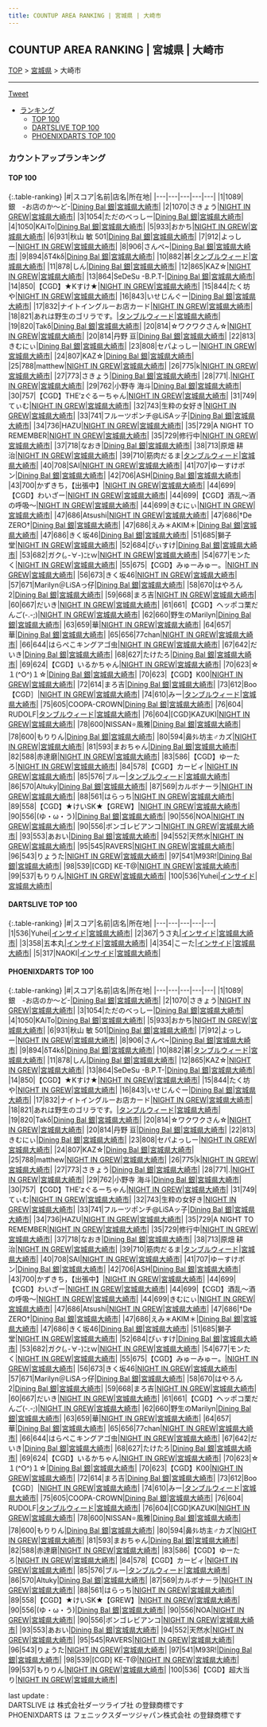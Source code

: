 ```yaml
---
title: COUNTUP AREA RANKING | 宮城県 | 大崎市
---
```

## COUNTUP AREA RANKING | 宮城県 | 大崎市

[TOP](/darts/rank/) > [宮城県](/darts/rank/宮城県/) > 大崎市

___

<a href="https://twitter.com/share?ref_src=twsrc%5Etfw" data-text="COUNTUP AREA RANKING | 宮城県大崎市" class="twitter-share-button" data-hashtags="DARTSLIVE,PHOENIXDARTS,darts,ダーツ" data-show-count="false">Tweet</a>

* [ランキング](#カウントアップランキング)
    * [TOP 100](#top-100)
    * [DARTSLIVE TOP 100](#dartslive-top-100)
    * [PHOENIXDARTS TOP 100](#phoenixdarts-top-100)

### カウントアップランキング

#### TOP 100



{:.table-ranking}
|#|スコア|名前|店名|所在地|
|---|---|---|---|---|
|1|1089|<span class="rank-name-pd">銀　-お店のか〜ど-</span>|<a href="https://vs.phoenixdarts.com/jp/shop/shopDetailInfo/s_70649?s_seq=70649">Dining Bal 銀</a>|<a href="/darts/rank/宮城県/大崎市">宮城県大崎市</a>|
|2|1070|<span class="rank-name-pd">さきょう</span>|<a href="https://vs.phoenixdarts.com/jp/shop/shopDetailInfo/s_10417?s_seq=10417">NIGHT IN GREW</a>|<a href="/darts/rank/宮城県/大崎市">宮城県大崎市</a>|
|3|1054|<span class="rank-name-pd">ただのべっしー</span>|<a href="https://vs.phoenixdarts.com/jp/shop/shopDetailInfo/s_70649?s_seq=70649">Dining Bal 銀</a>|<a href="/darts/rank/宮城県/大崎市">宮城県大崎市</a>|
|4|1050|<span class="rank-name-pd">KAiTo</span>|<a href="https://vs.phoenixdarts.com/jp/shop/shopDetailInfo/s_70649?s_seq=70649">Dining Bal 銀</a>|<a href="/darts/rank/宮城県/大崎市">宮城県大崎市</a>|
|5|933|<span class="rank-name-pd">おかち</span>|<a href="https://vs.phoenixdarts.com/jp/shop/shopDetailInfo/s_10417?s_seq=10417">NIGHT IN GREW</a>|<a href="/darts/rank/宮城県/大崎市">宮城県大崎市</a>|
|6|931|<span class="rank-name-pd">秋山 敏  501</span>|<a href="https://vs.phoenixdarts.com/jp/shop/shopDetailInfo/s_70649?s_seq=70649">Dining Bal 銀</a>|<a href="/darts/rank/宮城県/大崎市">宮城県大崎市</a>|
|7|912|<span class="rank-name-pd">よっしー</span>|<a href="https://vs.phoenixdarts.com/jp/shop/shopDetailInfo/s_10417?s_seq=10417">NIGHT IN GREW</a>|<a href="/darts/rank/宮城県/大崎市">宮城県大崎市</a>|
|8|906|<span class="rank-name-pd">さんぺ~</span>|<a href="https://vs.phoenixdarts.com/jp/shop/shopDetailInfo/s_70649?s_seq=70649">Dining Bal 銀</a>|<a href="/darts/rank/宮城県/大崎市">宮城県大崎市</a>|
|9|894|<span class="rank-name-pd">δT4kδ</span>|<a href="https://vs.phoenixdarts.com/jp/shop/shopDetailInfo/s_70649?s_seq=70649">Dining Bal 銀</a>|<a href="/darts/rank/宮城県/大崎市">宮城県大崎市</a>|
|10|882|<span class="rank-name-pd">甚</span>|<a href="https://vs.phoenixdarts.com/jp/shop/shopDetailInfo/s_90076?s_seq=90076">タンブルウィード</a>|<a href="/darts/rank/宮城県/大崎市">宮城県大崎市</a>|
|11|878|<span class="rank-name-pd">しん</span>|<a href="https://vs.phoenixdarts.com/jp/shop/shopDetailInfo/s_70649?s_seq=70649">Dining Bal 銀</a>|<a href="/darts/rank/宮城県/大崎市">宮城県大崎市</a>|
|12|865|<span class="rank-name-pd">KAZ☆</span>|<a href="https://vs.phoenixdarts.com/jp/shop/shopDetailInfo/s_10417?s_seq=10417">NIGHT IN GREW</a>|<a href="/darts/rank/宮城県/大崎市">宮城県大崎市</a>|
|13|864|<span class="rank-name-pd">SeDeSu  -B.P.T-</span>|<a href="https://vs.phoenixdarts.com/jp/shop/shopDetailInfo/s_70649?s_seq=70649">Dining Bal 銀</a>|<a href="/darts/rank/宮城県/大崎市">宮城県大崎市</a>|
|14|850|<span class="rank-name-pd">【CGD】★Kすけ★</span>|<a href="https://vs.phoenixdarts.com/jp/shop/shopDetailInfo/s_10417?s_seq=10417">NIGHT IN GREW</a>|<a href="/darts/rank/宮城県/大崎市">宮城県大崎市</a>|
|15|844|<span class="rank-name-pd">たく坊や</span>|<a href="https://vs.phoenixdarts.com/jp/shop/shopDetailInfo/s_10417?s_seq=10417">NIGHT IN GREW</a>|<a href="/darts/rank/宮城県/大崎市">宮城県大崎市</a>|
|16|843|<span class="rank-name-pd">いせじんぐー</span>|<a href="https://vs.phoenixdarts.com/jp/shop/shopDetailInfo/s_70649?s_seq=70649">Dining Bal 銀</a>|<a href="/darts/rank/宮城県/大崎市">宮城県大崎市</a>|
|17|832|<span class="rank-name-pd">ナイトイングルーお店カード</span>|<a href="https://vs.phoenixdarts.com/jp/shop/shopDetailInfo/s_10417?s_seq=10417">NIGHT IN GREW</a>|<a href="/darts/rank/宮城県/大崎市">宮城県大崎市</a>|
|18|821|<span class="rank-name-pd">あれは野生のゴリラです。</span>|<a href="https://vs.phoenixdarts.com/jp/shop/shopDetailInfo/s_90076?s_seq=90076">タンブルウィード</a>|<a href="/darts/rank/宮城県/大崎市">宮城県大崎市</a>|
|19|820|<span class="rank-name-pd">Takδ</span>|<a href="https://vs.phoenixdarts.com/jp/shop/shopDetailInfo/s_70649?s_seq=70649">Dining Bal 銀</a>|<a href="/darts/rank/宮城県/大崎市">宮城県大崎市</a>|
|20|814|<span class="rank-name-pd">☆ワクワクさん☆</span>|<a href="https://vs.phoenixdarts.com/jp/shop/shopDetailInfo/s_10417?s_seq=10417">NIGHT IN GREW</a>|<a href="/darts/rank/宮城県/大崎市">宮城県大崎市</a>|
|20|814|<span class="rank-name-pd">丹野 亘</span>|<a href="https://vs.phoenixdarts.com/jp/shop/shopDetailInfo/s_70649?s_seq=70649">Dining Bal 銀</a>|<a href="/darts/rank/宮城県/大崎市">宮城県大崎市</a>|
|22|813|<span class="rank-name-pd">きむにぃ</span>|<a href="https://vs.phoenixdarts.com/jp/shop/shopDetailInfo/s_70649?s_seq=70649">Dining Bal 銀</a>|<a href="/darts/rank/宮城県/大崎市">宮城県大崎市</a>|
|23|808|<span class="rank-name-pd">セパよっしー</span>|<a href="https://vs.phoenixdarts.com/jp/shop/shopDetailInfo/s_10417?s_seq=10417">NIGHT IN GREW</a>|<a href="/darts/rank/宮城県/大崎市">宮城県大崎市</a>|
|24|807|<span class="rank-name-pd">KAZ☆</span>|<a href="https://vs.phoenixdarts.com/jp/shop/shopDetailInfo/s_70649?s_seq=70649">Dining Bal 銀</a>|<a href="/darts/rank/宮城県/大崎市">宮城県大崎市</a>|
|25|788|<span class="rank-name-pd">matthew</span>|<a href="https://vs.phoenixdarts.com/jp/shop/shopDetailInfo/s_10417?s_seq=10417">NIGHT IN GREW</a>|<a href="/darts/rank/宮城県/大崎市">宮城県大崎市</a>|
|26|775|<span class="rank-name-pd">k</span>|<a href="https://vs.phoenixdarts.com/jp/shop/shopDetailInfo/s_10417?s_seq=10417">NIGHT IN GREW</a>|<a href="/darts/rank/宮城県/大崎市">宮城県大崎市</a>|
|27|773|<span class="rank-name-pd">さきょう</span>|<a href="https://vs.phoenixdarts.com/jp/shop/shopDetailInfo/s_70649?s_seq=70649">Dining Bal 銀</a>|<a href="/darts/rank/宮城県/大崎市">宮城県大崎市</a>|
|28|771|<span class="rank-name-pd">.</span>|<a href="https://vs.phoenixdarts.com/jp/shop/shopDetailInfo/s_10417?s_seq=10417">NIGHT IN GREW</a>|<a href="/darts/rank/宮城県/大崎市">宮城県大崎市</a>|
|29|762|<span class="rank-name-pd">小野寺 海斗</span>|<a href="https://vs.phoenixdarts.com/jp/shop/shopDetailInfo/s_70649?s_seq=70649">Dining Bal 銀</a>|<a href="/darts/rank/宮城県/大崎市">宮城県大崎市</a>|
|30|757|<span class="rank-name-pd">【CGD】THE’zぐるーちゃん</span>|<a href="https://vs.phoenixdarts.com/jp/shop/shopDetailInfo/s_10417?s_seq=10417">NIGHT IN GREW</a>|<a href="/darts/rank/宮城県/大崎市">宮城県大崎市</a>|
|31|749|<span class="rank-name-pd">てぃむ</span>|<a href="https://vs.phoenixdarts.com/jp/shop/shopDetailInfo/s_10417?s_seq=10417">NIGHT IN GREW</a>|<a href="/darts/rank/宮城県/大崎市">宮城県大崎市</a>|
|32|743|<span class="rank-name-pd">生粋の女好き</span>|<a href="https://vs.phoenixdarts.com/jp/shop/shopDetailInfo/s_10417?s_seq=10417">NIGHT IN GREW</a>|<a href="/darts/rank/宮城県/大崎市">宮城県大崎市</a>|
|33|741|<span class="rank-name-pd">フルーツポンチ@LiSAッ子</span>|<a href="https://vs.phoenixdarts.com/jp/shop/shopDetailInfo/s_70649?s_seq=70649">Dining Bal 銀</a>|<a href="/darts/rank/宮城県/大崎市">宮城県大崎市</a>|
|34|736|<span class="rank-name-pd">HAZU</span>|<a href="https://vs.phoenixdarts.com/jp/shop/shopDetailInfo/s_10417?s_seq=10417">NIGHT IN GREW</a>|<a href="/darts/rank/宮城県/大崎市">宮城県大崎市</a>|
|35|729|<span class="rank-name-pd">A NIGHT TO REMEMBER</span>|<a href="https://vs.phoenixdarts.com/jp/shop/shopDetailInfo/s_10417?s_seq=10417">NIGHT IN GREW</a>|<a href="/darts/rank/宮城県/大崎市">宮城県大崎市</a>|
|35|729|<span class="rank-name-pd">修行中</span>|<a href="https://vs.phoenixdarts.com/jp/shop/shopDetailInfo/s_10417?s_seq=10417">NIGHT IN GREW</a>|<a href="/darts/rank/宮城県/大崎市">宮城県大崎市</a>|
|37|718|<span class="rank-name-pd">なおき</span>|<a href="https://vs.phoenixdarts.com/jp/shop/shopDetailInfo/s_70649?s_seq=70649">Dining Bal 銀</a>|<a href="/darts/rank/宮城県/大崎市">宮城県大崎市</a>|
|38|713|<span class="rank-name-pd">原畑 耕治</span>|<a href="https://vs.phoenixdarts.com/jp/shop/shopDetailInfo/s_10417?s_seq=10417">NIGHT IN GREW</a>|<a href="/darts/rank/宮城県/大崎市">宮城県大崎市</a>|
|39|710|<span class="rank-name-pd">筋肉だるま</span>|<a href="https://vs.phoenixdarts.com/jp/shop/shopDetailInfo/s_90076?s_seq=90076">タンブルウィード</a>|<a href="/darts/rank/宮城県/大崎市">宮城県大崎市</a>|
|40|708|<span class="rank-name-pd">SAI</span>|<a href="https://vs.phoenixdarts.com/jp/shop/shopDetailInfo/s_10417?s_seq=10417">NIGHT IN GREW</a>|<a href="/darts/rank/宮城県/大崎市">宮城県大崎市</a>|
|41|707|<span class="rank-name-pd">ゆーすけポン</span>|<a href="https://vs.phoenixdarts.com/jp/shop/shopDetailInfo/s_70649?s_seq=70649">Dining Bal 銀</a>|<a href="/darts/rank/宮城県/大崎市">宮城県大崎市</a>|
|42|706|<span class="rank-name-pd">ASH</span>|<a href="https://vs.phoenixdarts.com/jp/shop/shopDetailInfo/s_70649?s_seq=70649">Dining Bal 銀</a>|<a href="/darts/rank/宮城県/大崎市">宮城県大崎市</a>|
|43|700|<span class="rank-name-pd">かずきち，【出張中】</span>|<a href="https://vs.phoenixdarts.com/jp/shop/shopDetailInfo/s_10417?s_seq=10417">NIGHT IN GREW</a>|<a href="/darts/rank/宮城県/大崎市">宮城県大崎市</a>|
|44|699|<span class="rank-name-pd">【CGD】わいざー</span>|<a href="https://vs.phoenixdarts.com/jp/shop/shopDetailInfo/s_10417?s_seq=10417">NIGHT IN GREW</a>|<a href="/darts/rank/宮城県/大崎市">宮城県大崎市</a>|
|44|699|<span class="rank-name-pd">【CGD】酒乱〜酒の呼吸〜</span>|<a href="https://vs.phoenixdarts.com/jp/shop/shopDetailInfo/s_10417?s_seq=10417">NIGHT IN GREW</a>|<a href="/darts/rank/宮城県/大崎市">宮城県大崎市</a>|
|44|699|<span class="rank-name-pd">きむにぃ</span>|<a href="https://vs.phoenixdarts.com/jp/shop/shopDetailInfo/s_10417?s_seq=10417">NIGHT IN GREW</a>|<a href="/darts/rank/宮城県/大崎市">宮城県大崎市</a>|
|47|686|<span class="rank-name-pd">Atsushi</span>|<a href="https://vs.phoenixdarts.com/jp/shop/shopDetailInfo/s_10417?s_seq=10417">NIGHT IN GREW</a>|<a href="/darts/rank/宮城県/大崎市">宮城県大崎市</a>|
|47|686|<span class="rank-name-pd">†De  ZERO†</span>|<a href="https://vs.phoenixdarts.com/jp/shop/shopDetailInfo/s_70649?s_seq=70649">Dining Bal 銀</a>|<a href="/darts/rank/宮城県/大崎市">宮城県大崎市</a>|
|47|686|<span class="rank-name-pd">えみ＊AKIM＊</span>|<a href="https://vs.phoenixdarts.com/jp/shop/shopDetailInfo/s_70649?s_seq=70649">Dining Bal 銀</a>|<a href="/darts/rank/宮城県/大崎市">宮城県大崎市</a>|
|47|686|<span class="rank-name-pd">きく坂46</span>|<a href="https://vs.phoenixdarts.com/jp/shop/shopDetailInfo/s_70649?s_seq=70649">Dining Bal 銀</a>|<a href="/darts/rank/宮城県/大崎市">宮城県大崎市</a>|
|51|685|<span class="rank-name-pd">獅子堂</span>|<a href="https://vs.phoenixdarts.com/jp/shop/shopDetailInfo/s_10417?s_seq=10417">NIGHT IN GREW</a>|<a href="/darts/rank/宮城県/大崎市">宮城県大崎市</a>|
|52|684|<span class="rank-name-pd">ぴぃすけ</span>|<a href="https://vs.phoenixdarts.com/jp/shop/shopDetailInfo/s_70649?s_seq=70649">Dining Bal 銀</a>|<a href="/darts/rank/宮城県/大崎市">宮城県大崎市</a>|
|53|682|<span class="rank-name-pd">ガク(｡-∀-)ﾆﾋｗ</span>|<a href="https://vs.phoenixdarts.com/jp/shop/shopDetailInfo/s_10417?s_seq=10417">NIGHT IN GREW</a>|<a href="/darts/rank/宮城県/大崎市">宮城県大崎市</a>|
|54|677|<span class="rank-name-pd">モンたく</span>|<a href="https://vs.phoenixdarts.com/jp/shop/shopDetailInfo/s_10417?s_seq=10417">NIGHT IN GREW</a>|<a href="/darts/rank/宮城県/大崎市">宮城県大崎市</a>|
|55|675|<span class="rank-name-pd">【CGD】みゅーみゅー。</span>|<a href="https://vs.phoenixdarts.com/jp/shop/shopDetailInfo/s_10417?s_seq=10417">NIGHT IN GREW</a>|<a href="/darts/rank/宮城県/大崎市">宮城県大崎市</a>|
|56|673|<span class="rank-name-pd">きく坂46</span>|<a href="https://vs.phoenixdarts.com/jp/shop/shopDetailInfo/s_10417?s_seq=10417">NIGHT IN GREW</a>|<a href="/darts/rank/宮城県/大崎市">宮城県大崎市</a>|
|57|671|<span class="rank-name-pd">Marilyn＠LiSAっ仔</span>|<a href="https://vs.phoenixdarts.com/jp/shop/shopDetailInfo/s_70649?s_seq=70649">Dining Bal 銀</a>|<a href="/darts/rank/宮城県/大崎市">宮城県大崎市</a>|
|58|670|<span class="rank-name-pd">はやろん2</span>|<a href="https://vs.phoenixdarts.com/jp/shop/shopDetailInfo/s_70649?s_seq=70649">Dining Bal 銀</a>|<a href="/darts/rank/宮城県/大崎市">宮城県大崎市</a>|
|59|668|<span class="rank-name-pd">まろ吉</span>|<a href="https://vs.phoenixdarts.com/jp/shop/shopDetailInfo/s_10417?s_seq=10417">NIGHT IN GREW</a>|<a href="/darts/rank/宮城県/大崎市">宮城県大崎市</a>|
|60|667|<span class="rank-name-pd">だいき</span>|<a href="https://vs.phoenixdarts.com/jp/shop/shopDetailInfo/s_10417?s_seq=10417">NIGHT IN GREW</a>|<a href="/darts/rank/宮城県/大崎市">宮城県大崎市</a>|
|61|661|<span class="rank-name-pd">【CGD】ヘッポコ栗だんご(-.-;)</span>|<a href="https://vs.phoenixdarts.com/jp/shop/shopDetailInfo/s_10417?s_seq=10417">NIGHT IN GREW</a>|<a href="/darts/rank/宮城県/大崎市">宮城県大崎市</a>|
|62|660|<span class="rank-name-pd">野生のMarilyn</span>|<a href="https://vs.phoenixdarts.com/jp/shop/shopDetailInfo/s_70649?s_seq=70649">Dining Bal 銀</a>|<a href="/darts/rank/宮城県/大崎市">宮城県大崎市</a>|
|63|659|<span class="rank-name-pd">華</span>|<a href="https://vs.phoenixdarts.com/jp/shop/shopDetailInfo/s_10417?s_seq=10417">NIGHT IN GREW</a>|<a href="/darts/rank/宮城県/大崎市">宮城県大崎市</a>|
|64|657|<span class="rank-name-pd">華</span>|<a href="https://vs.phoenixdarts.com/jp/shop/shopDetailInfo/s_70649?s_seq=70649">Dining Bal 銀</a>|<a href="/darts/rank/宮城県/大崎市">宮城県大崎市</a>|
|65|656|<span class="rank-name-pd">77chan</span>|<a href="https://vs.phoenixdarts.com/jp/shop/shopDetailInfo/s_10417?s_seq=10417">NIGHT IN GREW</a>|<a href="/darts/rank/宮城県/大崎市">宮城県大崎市</a>|
|66|644|<span class="rank-name-pd">はらぺこキングアゴ虫</span>|<a href="https://vs.phoenixdarts.com/jp/shop/shopDetailInfo/s_10417?s_seq=10417">NIGHT IN GREW</a>|<a href="/darts/rank/宮城県/大崎市">宮城県大崎市</a>|
|67|642|<span class="rank-name-pd">だいき</span>|<a href="https://vs.phoenixdarts.com/jp/shop/shopDetailInfo/s_70649?s_seq=70649">Dining Bal 銀</a>|<a href="/darts/rank/宮城県/大崎市">宮城県大崎市</a>|
|68|627|<span class="rank-name-pd">たけたろ</span>|<a href="https://vs.phoenixdarts.com/jp/shop/shopDetailInfo/s_70649?s_seq=70649">Dining Bal 銀</a>|<a href="/darts/rank/宮城県/大崎市">宮城県大崎市</a>|
|69|624|<span class="rank-name-pd">【CGD】いるかちゃん</span>|<a href="https://vs.phoenixdarts.com/jp/shop/shopDetailInfo/s_10417?s_seq=10417">NIGHT IN GREW</a>|<a href="/darts/rank/宮城県/大崎市">宮城県大崎市</a>|
|70|623|<span class="rank-name-pd">☆１(^O^)１☆</span>|<a href="https://vs.phoenixdarts.com/jp/shop/shopDetailInfo/s_70649?s_seq=70649">Dining Bal 銀</a>|<a href="/darts/rank/宮城県/大崎市">宮城県大崎市</a>|
|70|623|<span class="rank-name-pd">【CGD】K00</span>|<a href="https://vs.phoenixdarts.com/jp/shop/shopDetailInfo/s_10417?s_seq=10417">NIGHT IN GREW</a>|<a href="/darts/rank/宮城県/大崎市">宮城県大崎市</a>|
|72|614|<span class="rank-name-pd">まろ吉</span>|<a href="https://vs.phoenixdarts.com/jp/shop/shopDetailInfo/s_70649?s_seq=70649">Dining Bal 銀</a>|<a href="/darts/rank/宮城県/大崎市">宮城県大崎市</a>|
|73|612|<span class="rank-name-pd">Boo【CGD］</span>|<a href="https://vs.phoenixdarts.com/jp/shop/shopDetailInfo/s_10417?s_seq=10417">NIGHT IN GREW</a>|<a href="/darts/rank/宮城県/大崎市">宮城県大崎市</a>|
|74|610|<span class="rank-name-pd">みー</span>|<a href="https://vs.phoenixdarts.com/jp/shop/shopDetailInfo/s_90076?s_seq=90076">タンブルウィード</a>|<a href="/darts/rank/宮城県/大崎市">宮城県大崎市</a>|
|75|605|<span class="rank-name-pd">COOPA-CROWN</span>|<a href="https://vs.phoenixdarts.com/jp/shop/shopDetailInfo/s_70649?s_seq=70649">Dining Bal 銀</a>|<a href="/darts/rank/宮城県/大崎市">宮城県大崎市</a>|
|76|604|<span class="rank-name-pd"> RUDOLF</span>|<a href="https://vs.phoenixdarts.com/jp/shop/shopDetailInfo/s_90076?s_seq=90076">タンブルウィード</a>|<a href="/darts/rank/宮城県/大崎市">宮城県大崎市</a>|
|76|604|<span class="rank-name-pd">[CGD]KAZUKI</span>|<a href="https://vs.phoenixdarts.com/jp/shop/shopDetailInfo/s_10417?s_seq=10417">NIGHT IN GREW</a>|<a href="/darts/rank/宮城県/大崎市">宮城県大崎市</a>|
|78|600|<span class="rank-name-pd">NISSAN⭐️風雅</span>|<a href="https://vs.phoenixdarts.com/jp/shop/shopDetailInfo/s_70649?s_seq=70649">Dining Bal 銀</a>|<a href="/darts/rank/宮城県/大崎市">宮城県大崎市</a>|
|78|600|<span class="rank-name-pd">もりりん</span>|<a href="https://vs.phoenixdarts.com/jp/shop/shopDetailInfo/s_70649?s_seq=70649">Dining Bal 銀</a>|<a href="/darts/rank/宮城県/大崎市">宮城県大崎市</a>|
|80|594|<span class="rank-name-pd">鼻ﾀﾚ坊主♂カズ</span>|<a href="https://vs.phoenixdarts.com/jp/shop/shopDetailInfo/s_10417?s_seq=10417">NIGHT IN GREW</a>|<a href="/darts/rank/宮城県/大崎市">宮城県大崎市</a>|
|81|593|<span class="rank-name-pd">まおちゃん</span>|<a href="https://vs.phoenixdarts.com/jp/shop/shopDetailInfo/s_70649?s_seq=70649">Dining Bal 銀</a>|<a href="/darts/rank/宮城県/大崎市">宮城県大崎市</a>|
|82|588|<span class="rank-name-pd">赤達磨</span>|<a href="https://vs.phoenixdarts.com/jp/shop/shopDetailInfo/s_10417?s_seq=10417">NIGHT IN GREW</a>|<a href="/darts/rank/宮城県/大崎市">宮城県大崎市</a>|
|83|586|<span class="rank-name-pd">【CGD】ゆーたろ</span>|<a href="https://vs.phoenixdarts.com/jp/shop/shopDetailInfo/s_10417?s_seq=10417">NIGHT IN GREW</a>|<a href="/darts/rank/宮城県/大崎市">宮城県大崎市</a>|
|84|578|<span class="rank-name-pd">【CGD】カービィ</span>|<a href="https://vs.phoenixdarts.com/jp/shop/shopDetailInfo/s_10417?s_seq=10417">NIGHT IN GREW</a>|<a href="/darts/rank/宮城県/大崎市">宮城県大崎市</a>|
|85|576|<span class="rank-name-pd">ブルー</span>|<a href="https://vs.phoenixdarts.com/jp/shop/shopDetailInfo/s_90076?s_seq=90076">タンブルウィード</a>|<a href="/darts/rank/宮城県/大崎市">宮城県大崎市</a>|
|86|570|<span class="rank-name-pd">Altuky</span>|<a href="https://vs.phoenixdarts.com/jp/shop/shopDetailInfo/s_70649?s_seq=70649">Dining Bal 銀</a>|<a href="/darts/rank/宮城県/大崎市">宮城県大崎市</a>|
|87|569|<span class="rank-name-pd">カルボナーラ</span>|<a href="https://vs.phoenixdarts.com/jp/shop/shopDetailInfo/s_10417?s_seq=10417">NIGHT IN GREW</a>|<a href="/darts/rank/宮城県/大崎市">宮城県大崎市</a>|
|88|561|<span class="rank-name-pd">はらっち</span>|<a href="https://vs.phoenixdarts.com/jp/shop/shopDetailInfo/s_10417?s_seq=10417">NIGHT IN GREW</a>|<a href="/darts/rank/宮城県/大崎市">宮城県大崎市</a>|
|89|558|<span class="rank-name-pd">【CGD】★けいSK★【GREW】</span>|<a href="https://vs.phoenixdarts.com/jp/shop/shopDetailInfo/s_10417?s_seq=10417">NIGHT IN GREW</a>|<a href="/darts/rank/宮城県/大崎市">宮城県大崎市</a>|
|90|556|<span class="rank-name-pd">(ゆ・ω・う)</span>|<a href="https://vs.phoenixdarts.com/jp/shop/shopDetailInfo/s_70649?s_seq=70649">Dining Bal 銀</a>|<a href="/darts/rank/宮城県/大崎市">宮城県大崎市</a>|
|90|556|<span class="rank-name-pd">NOA</span>|<a href="https://vs.phoenixdarts.com/jp/shop/shopDetailInfo/s_10417?s_seq=10417">NIGHT IN GREW</a>|<a href="/darts/rank/宮城県/大崎市">宮城県大崎市</a>|
|90|556|<span class="rank-name-pd">ボンゴレビアンコ</span>|<a href="https://vs.phoenixdarts.com/jp/shop/shopDetailInfo/s_10417?s_seq=10417">NIGHT IN GREW</a>|<a href="/darts/rank/宮城県/大崎市">宮城県大崎市</a>|
|93|553|<span class="rank-name-pd">あおい</span>|<a href="https://vs.phoenixdarts.com/jp/shop/shopDetailInfo/s_70649?s_seq=70649">Dining Bal 銀</a>|<a href="/darts/rank/宮城県/大崎市">宮城県大崎市</a>|
|94|552|<span class="rank-name-pd">天然水</span>|<a href="https://vs.phoenixdarts.com/jp/shop/shopDetailInfo/s_10417?s_seq=10417">NIGHT IN GREW</a>|<a href="/darts/rank/宮城県/大崎市">宮城県大崎市</a>|
|95|545|<span class="rank-name-pd">RAVERS</span>|<a href="https://vs.phoenixdarts.com/jp/shop/shopDetailInfo/s_10417?s_seq=10417">NIGHT IN GREW</a>|<a href="/darts/rank/宮城県/大崎市">宮城県大崎市</a>|
|96|543|<span class="rank-name-pd">りょうた</span>|<a href="https://vs.phoenixdarts.com/jp/shop/shopDetailInfo/s_10417?s_seq=10417">NIGHT IN GREW</a>|<a href="/darts/rank/宮城県/大崎市">宮城県大崎市</a>|
|97|541|<span class="rank-name-pd">M93R!</span>|<a href="https://vs.phoenixdarts.com/jp/shop/shopDetailInfo/s_70649?s_seq=70649">Dining Bal 銀</a>|<a href="/darts/rank/宮城県/大崎市">宮城県大崎市</a>|
|98|539|<span class="rank-name-pd">[CGD] KE-T@</span>|<a href="https://vs.phoenixdarts.com/jp/shop/shopDetailInfo/s_10417?s_seq=10417">NIGHT IN GREW</a>|<a href="/darts/rank/宮城県/大崎市">宮城県大崎市</a>|
|99|537|<span class="rank-name-pd">もりりん</span>|<a href="https://vs.phoenixdarts.com/jp/shop/shopDetailInfo/s_10417?s_seq=10417">NIGHT IN GREW</a>|<a href="/darts/rank/宮城県/大崎市">宮城県大崎市</a>|
|100|536|<span class="rank-name-dl">Yuhei</span>|<a href="https://search.dartslive.com/jp/shop/e9b324552d01015a0d9b047a20a7ba1e">インサイド</a>|<a href="/darts/rank/宮城県/大崎市">宮城県大崎市</a>|


#### DARTSLIVE TOP 100



{:.table-ranking}
|#|スコア|名前|店名|所在地|
|---|---|---|---|---|
|1|536|<span class="rank-name-dl">Yuhei</span>|<a href="https://search.dartslive.com/jp/shop/e9b324552d01015a0d9b047a20a7ba1e">インサイド</a>|<a href="/darts/rank/宮城県/大崎市">宮城県大崎市</a>|
|2|367|<span class="rank-name-dl">うさ丸</span>|<a href="https://search.dartslive.com/jp/shop/e9b324552d01015a0d9b047a20a7ba1e">インサイド</a>|<a href="/darts/rank/宮城県/大崎市">宮城県大崎市</a>|
|3|358|<span class="rank-name-dl">五本丸</span>|<a href="https://search.dartslive.com/jp/shop/e9b324552d01015a0d9b047a20a7ba1e">インサイド</a>|<a href="/darts/rank/宮城県/大崎市">宮城県大崎市</a>|
|4|354|<span class="rank-name-dl">こーた</span>|<a href="https://search.dartslive.com/jp/shop/e9b324552d01015a0d9b047a20a7ba1e">インサイド</a>|<a href="/darts/rank/宮城県/大崎市">宮城県大崎市</a>|
|5|317|<span class="rank-name-dl">NAOKI</span>|<a href="https://search.dartslive.com/jp/shop/e9b324552d01015a0d9b047a20a7ba1e">インサイド</a>|<a href="/darts/rank/宮城県/大崎市">宮城県大崎市</a>|


#### PHOENIXDARTS TOP 100



{:.table-ranking}
|#|スコア|名前|店名|所在地|
|---|---|---|---|---|
|1|1089|<span class="rank-name-pd">銀　-お店のか〜ど-</span>|<a href="https://vs.phoenixdarts.com/jp/shop/shopDetailInfo/s_70649?s_seq=70649">Dining Bal 銀</a>|<a href="/darts/rank/宮城県/大崎市">宮城県大崎市</a>|
|2|1070|<span class="rank-name-pd">さきょう</span>|<a href="https://vs.phoenixdarts.com/jp/shop/shopDetailInfo/s_10417?s_seq=10417">NIGHT IN GREW</a>|<a href="/darts/rank/宮城県/大崎市">宮城県大崎市</a>|
|3|1054|<span class="rank-name-pd">ただのべっしー</span>|<a href="https://vs.phoenixdarts.com/jp/shop/shopDetailInfo/s_70649?s_seq=70649">Dining Bal 銀</a>|<a href="/darts/rank/宮城県/大崎市">宮城県大崎市</a>|
|4|1050|<span class="rank-name-pd">KAiTo</span>|<a href="https://vs.phoenixdarts.com/jp/shop/shopDetailInfo/s_70649?s_seq=70649">Dining Bal 銀</a>|<a href="/darts/rank/宮城県/大崎市">宮城県大崎市</a>|
|5|933|<span class="rank-name-pd">おかち</span>|<a href="https://vs.phoenixdarts.com/jp/shop/shopDetailInfo/s_10417?s_seq=10417">NIGHT IN GREW</a>|<a href="/darts/rank/宮城県/大崎市">宮城県大崎市</a>|
|6|931|<span class="rank-name-pd">秋山 敏  501</span>|<a href="https://vs.phoenixdarts.com/jp/shop/shopDetailInfo/s_70649?s_seq=70649">Dining Bal 銀</a>|<a href="/darts/rank/宮城県/大崎市">宮城県大崎市</a>|
|7|912|<span class="rank-name-pd">よっしー</span>|<a href="https://vs.phoenixdarts.com/jp/shop/shopDetailInfo/s_10417?s_seq=10417">NIGHT IN GREW</a>|<a href="/darts/rank/宮城県/大崎市">宮城県大崎市</a>|
|8|906|<span class="rank-name-pd">さんぺ~</span>|<a href="https://vs.phoenixdarts.com/jp/shop/shopDetailInfo/s_70649?s_seq=70649">Dining Bal 銀</a>|<a href="/darts/rank/宮城県/大崎市">宮城県大崎市</a>|
|9|894|<span class="rank-name-pd">δT4kδ</span>|<a href="https://vs.phoenixdarts.com/jp/shop/shopDetailInfo/s_70649?s_seq=70649">Dining Bal 銀</a>|<a href="/darts/rank/宮城県/大崎市">宮城県大崎市</a>|
|10|882|<span class="rank-name-pd">甚</span>|<a href="https://vs.phoenixdarts.com/jp/shop/shopDetailInfo/s_90076?s_seq=90076">タンブルウィード</a>|<a href="/darts/rank/宮城県/大崎市">宮城県大崎市</a>|
|11|878|<span class="rank-name-pd">しん</span>|<a href="https://vs.phoenixdarts.com/jp/shop/shopDetailInfo/s_70649?s_seq=70649">Dining Bal 銀</a>|<a href="/darts/rank/宮城県/大崎市">宮城県大崎市</a>|
|12|865|<span class="rank-name-pd">KAZ☆</span>|<a href="https://vs.phoenixdarts.com/jp/shop/shopDetailInfo/s_10417?s_seq=10417">NIGHT IN GREW</a>|<a href="/darts/rank/宮城県/大崎市">宮城県大崎市</a>|
|13|864|<span class="rank-name-pd">SeDeSu  -B.P.T-</span>|<a href="https://vs.phoenixdarts.com/jp/shop/shopDetailInfo/s_70649?s_seq=70649">Dining Bal 銀</a>|<a href="/darts/rank/宮城県/大崎市">宮城県大崎市</a>|
|14|850|<span class="rank-name-pd">【CGD】★Kすけ★</span>|<a href="https://vs.phoenixdarts.com/jp/shop/shopDetailInfo/s_10417?s_seq=10417">NIGHT IN GREW</a>|<a href="/darts/rank/宮城県/大崎市">宮城県大崎市</a>|
|15|844|<span class="rank-name-pd">たく坊や</span>|<a href="https://vs.phoenixdarts.com/jp/shop/shopDetailInfo/s_10417?s_seq=10417">NIGHT IN GREW</a>|<a href="/darts/rank/宮城県/大崎市">宮城県大崎市</a>|
|16|843|<span class="rank-name-pd">いせじんぐー</span>|<a href="https://vs.phoenixdarts.com/jp/shop/shopDetailInfo/s_70649?s_seq=70649">Dining Bal 銀</a>|<a href="/darts/rank/宮城県/大崎市">宮城県大崎市</a>|
|17|832|<span class="rank-name-pd">ナイトイングルーお店カード</span>|<a href="https://vs.phoenixdarts.com/jp/shop/shopDetailInfo/s_10417?s_seq=10417">NIGHT IN GREW</a>|<a href="/darts/rank/宮城県/大崎市">宮城県大崎市</a>|
|18|821|<span class="rank-name-pd">あれは野生のゴリラです。</span>|<a href="https://vs.phoenixdarts.com/jp/shop/shopDetailInfo/s_90076?s_seq=90076">タンブルウィード</a>|<a href="/darts/rank/宮城県/大崎市">宮城県大崎市</a>|
|19|820|<span class="rank-name-pd">Takδ</span>|<a href="https://vs.phoenixdarts.com/jp/shop/shopDetailInfo/s_70649?s_seq=70649">Dining Bal 銀</a>|<a href="/darts/rank/宮城県/大崎市">宮城県大崎市</a>|
|20|814|<span class="rank-name-pd">☆ワクワクさん☆</span>|<a href="https://vs.phoenixdarts.com/jp/shop/shopDetailInfo/s_10417?s_seq=10417">NIGHT IN GREW</a>|<a href="/darts/rank/宮城県/大崎市">宮城県大崎市</a>|
|20|814|<span class="rank-name-pd">丹野 亘</span>|<a href="https://vs.phoenixdarts.com/jp/shop/shopDetailInfo/s_70649?s_seq=70649">Dining Bal 銀</a>|<a href="/darts/rank/宮城県/大崎市">宮城県大崎市</a>|
|22|813|<span class="rank-name-pd">きむにぃ</span>|<a href="https://vs.phoenixdarts.com/jp/shop/shopDetailInfo/s_70649?s_seq=70649">Dining Bal 銀</a>|<a href="/darts/rank/宮城県/大崎市">宮城県大崎市</a>|
|23|808|<span class="rank-name-pd">セパよっしー</span>|<a href="https://vs.phoenixdarts.com/jp/shop/shopDetailInfo/s_10417?s_seq=10417">NIGHT IN GREW</a>|<a href="/darts/rank/宮城県/大崎市">宮城県大崎市</a>|
|24|807|<span class="rank-name-pd">KAZ☆</span>|<a href="https://vs.phoenixdarts.com/jp/shop/shopDetailInfo/s_70649?s_seq=70649">Dining Bal 銀</a>|<a href="/darts/rank/宮城県/大崎市">宮城県大崎市</a>|
|25|788|<span class="rank-name-pd">matthew</span>|<a href="https://vs.phoenixdarts.com/jp/shop/shopDetailInfo/s_10417?s_seq=10417">NIGHT IN GREW</a>|<a href="/darts/rank/宮城県/大崎市">宮城県大崎市</a>|
|26|775|<span class="rank-name-pd">k</span>|<a href="https://vs.phoenixdarts.com/jp/shop/shopDetailInfo/s_10417?s_seq=10417">NIGHT IN GREW</a>|<a href="/darts/rank/宮城県/大崎市">宮城県大崎市</a>|
|27|773|<span class="rank-name-pd">さきょう</span>|<a href="https://vs.phoenixdarts.com/jp/shop/shopDetailInfo/s_70649?s_seq=70649">Dining Bal 銀</a>|<a href="/darts/rank/宮城県/大崎市">宮城県大崎市</a>|
|28|771|<span class="rank-name-pd">.</span>|<a href="https://vs.phoenixdarts.com/jp/shop/shopDetailInfo/s_10417?s_seq=10417">NIGHT IN GREW</a>|<a href="/darts/rank/宮城県/大崎市">宮城県大崎市</a>|
|29|762|<span class="rank-name-pd">小野寺 海斗</span>|<a href="https://vs.phoenixdarts.com/jp/shop/shopDetailInfo/s_70649?s_seq=70649">Dining Bal 銀</a>|<a href="/darts/rank/宮城県/大崎市">宮城県大崎市</a>|
|30|757|<span class="rank-name-pd">【CGD】THE’zぐるーちゃん</span>|<a href="https://vs.phoenixdarts.com/jp/shop/shopDetailInfo/s_10417?s_seq=10417">NIGHT IN GREW</a>|<a href="/darts/rank/宮城県/大崎市">宮城県大崎市</a>|
|31|749|<span class="rank-name-pd">てぃむ</span>|<a href="https://vs.phoenixdarts.com/jp/shop/shopDetailInfo/s_10417?s_seq=10417">NIGHT IN GREW</a>|<a href="/darts/rank/宮城県/大崎市">宮城県大崎市</a>|
|32|743|<span class="rank-name-pd">生粋の女好き</span>|<a href="https://vs.phoenixdarts.com/jp/shop/shopDetailInfo/s_10417?s_seq=10417">NIGHT IN GREW</a>|<a href="/darts/rank/宮城県/大崎市">宮城県大崎市</a>|
|33|741|<span class="rank-name-pd">フルーツポンチ@LiSAッ子</span>|<a href="https://vs.phoenixdarts.com/jp/shop/shopDetailInfo/s_70649?s_seq=70649">Dining Bal 銀</a>|<a href="/darts/rank/宮城県/大崎市">宮城県大崎市</a>|
|34|736|<span class="rank-name-pd">HAZU</span>|<a href="https://vs.phoenixdarts.com/jp/shop/shopDetailInfo/s_10417?s_seq=10417">NIGHT IN GREW</a>|<a href="/darts/rank/宮城県/大崎市">宮城県大崎市</a>|
|35|729|<span class="rank-name-pd">A NIGHT TO REMEMBER</span>|<a href="https://vs.phoenixdarts.com/jp/shop/shopDetailInfo/s_10417?s_seq=10417">NIGHT IN GREW</a>|<a href="/darts/rank/宮城県/大崎市">宮城県大崎市</a>|
|35|729|<span class="rank-name-pd">修行中</span>|<a href="https://vs.phoenixdarts.com/jp/shop/shopDetailInfo/s_10417?s_seq=10417">NIGHT IN GREW</a>|<a href="/darts/rank/宮城県/大崎市">宮城県大崎市</a>|
|37|718|<span class="rank-name-pd">なおき</span>|<a href="https://vs.phoenixdarts.com/jp/shop/shopDetailInfo/s_70649?s_seq=70649">Dining Bal 銀</a>|<a href="/darts/rank/宮城県/大崎市">宮城県大崎市</a>|
|38|713|<span class="rank-name-pd">原畑 耕治</span>|<a href="https://vs.phoenixdarts.com/jp/shop/shopDetailInfo/s_10417?s_seq=10417">NIGHT IN GREW</a>|<a href="/darts/rank/宮城県/大崎市">宮城県大崎市</a>|
|39|710|<span class="rank-name-pd">筋肉だるま</span>|<a href="https://vs.phoenixdarts.com/jp/shop/shopDetailInfo/s_90076?s_seq=90076">タンブルウィード</a>|<a href="/darts/rank/宮城県/大崎市">宮城県大崎市</a>|
|40|708|<span class="rank-name-pd">SAI</span>|<a href="https://vs.phoenixdarts.com/jp/shop/shopDetailInfo/s_10417?s_seq=10417">NIGHT IN GREW</a>|<a href="/darts/rank/宮城県/大崎市">宮城県大崎市</a>|
|41|707|<span class="rank-name-pd">ゆーすけポン</span>|<a href="https://vs.phoenixdarts.com/jp/shop/shopDetailInfo/s_70649?s_seq=70649">Dining Bal 銀</a>|<a href="/darts/rank/宮城県/大崎市">宮城県大崎市</a>|
|42|706|<span class="rank-name-pd">ASH</span>|<a href="https://vs.phoenixdarts.com/jp/shop/shopDetailInfo/s_70649?s_seq=70649">Dining Bal 銀</a>|<a href="/darts/rank/宮城県/大崎市">宮城県大崎市</a>|
|43|700|<span class="rank-name-pd">かずきち，【出張中】</span>|<a href="https://vs.phoenixdarts.com/jp/shop/shopDetailInfo/s_10417?s_seq=10417">NIGHT IN GREW</a>|<a href="/darts/rank/宮城県/大崎市">宮城県大崎市</a>|
|44|699|<span class="rank-name-pd">【CGD】わいざー</span>|<a href="https://vs.phoenixdarts.com/jp/shop/shopDetailInfo/s_10417?s_seq=10417">NIGHT IN GREW</a>|<a href="/darts/rank/宮城県/大崎市">宮城県大崎市</a>|
|44|699|<span class="rank-name-pd">【CGD】酒乱〜酒の呼吸〜</span>|<a href="https://vs.phoenixdarts.com/jp/shop/shopDetailInfo/s_10417?s_seq=10417">NIGHT IN GREW</a>|<a href="/darts/rank/宮城県/大崎市">宮城県大崎市</a>|
|44|699|<span class="rank-name-pd">きむにぃ</span>|<a href="https://vs.phoenixdarts.com/jp/shop/shopDetailInfo/s_10417?s_seq=10417">NIGHT IN GREW</a>|<a href="/darts/rank/宮城県/大崎市">宮城県大崎市</a>|
|47|686|<span class="rank-name-pd">Atsushi</span>|<a href="https://vs.phoenixdarts.com/jp/shop/shopDetailInfo/s_10417?s_seq=10417">NIGHT IN GREW</a>|<a href="/darts/rank/宮城県/大崎市">宮城県大崎市</a>|
|47|686|<span class="rank-name-pd">†De  ZERO†</span>|<a href="https://vs.phoenixdarts.com/jp/shop/shopDetailInfo/s_70649?s_seq=70649">Dining Bal 銀</a>|<a href="/darts/rank/宮城県/大崎市">宮城県大崎市</a>|
|47|686|<span class="rank-name-pd">えみ＊AKIM＊</span>|<a href="https://vs.phoenixdarts.com/jp/shop/shopDetailInfo/s_70649?s_seq=70649">Dining Bal 銀</a>|<a href="/darts/rank/宮城県/大崎市">宮城県大崎市</a>|
|47|686|<span class="rank-name-pd">きく坂46</span>|<a href="https://vs.phoenixdarts.com/jp/shop/shopDetailInfo/s_70649?s_seq=70649">Dining Bal 銀</a>|<a href="/darts/rank/宮城県/大崎市">宮城県大崎市</a>|
|51|685|<span class="rank-name-pd">獅子堂</span>|<a href="https://vs.phoenixdarts.com/jp/shop/shopDetailInfo/s_10417?s_seq=10417">NIGHT IN GREW</a>|<a href="/darts/rank/宮城県/大崎市">宮城県大崎市</a>|
|52|684|<span class="rank-name-pd">ぴぃすけ</span>|<a href="https://vs.phoenixdarts.com/jp/shop/shopDetailInfo/s_70649?s_seq=70649">Dining Bal 銀</a>|<a href="/darts/rank/宮城県/大崎市">宮城県大崎市</a>|
|53|682|<span class="rank-name-pd">ガク(｡-∀-)ﾆﾋｗ</span>|<a href="https://vs.phoenixdarts.com/jp/shop/shopDetailInfo/s_10417?s_seq=10417">NIGHT IN GREW</a>|<a href="/darts/rank/宮城県/大崎市">宮城県大崎市</a>|
|54|677|<span class="rank-name-pd">モンたく</span>|<a href="https://vs.phoenixdarts.com/jp/shop/shopDetailInfo/s_10417?s_seq=10417">NIGHT IN GREW</a>|<a href="/darts/rank/宮城県/大崎市">宮城県大崎市</a>|
|55|675|<span class="rank-name-pd">【CGD】みゅーみゅー。</span>|<a href="https://vs.phoenixdarts.com/jp/shop/shopDetailInfo/s_10417?s_seq=10417">NIGHT IN GREW</a>|<a href="/darts/rank/宮城県/大崎市">宮城県大崎市</a>|
|56|673|<span class="rank-name-pd">きく坂46</span>|<a href="https://vs.phoenixdarts.com/jp/shop/shopDetailInfo/s_10417?s_seq=10417">NIGHT IN GREW</a>|<a href="/darts/rank/宮城県/大崎市">宮城県大崎市</a>|
|57|671|<span class="rank-name-pd">Marilyn＠LiSAっ仔</span>|<a href="https://vs.phoenixdarts.com/jp/shop/shopDetailInfo/s_70649?s_seq=70649">Dining Bal 銀</a>|<a href="/darts/rank/宮城県/大崎市">宮城県大崎市</a>|
|58|670|<span class="rank-name-pd">はやろん2</span>|<a href="https://vs.phoenixdarts.com/jp/shop/shopDetailInfo/s_70649?s_seq=70649">Dining Bal 銀</a>|<a href="/darts/rank/宮城県/大崎市">宮城県大崎市</a>|
|59|668|<span class="rank-name-pd">まろ吉</span>|<a href="https://vs.phoenixdarts.com/jp/shop/shopDetailInfo/s_10417?s_seq=10417">NIGHT IN GREW</a>|<a href="/darts/rank/宮城県/大崎市">宮城県大崎市</a>|
|60|667|<span class="rank-name-pd">だいき</span>|<a href="https://vs.phoenixdarts.com/jp/shop/shopDetailInfo/s_10417?s_seq=10417">NIGHT IN GREW</a>|<a href="/darts/rank/宮城県/大崎市">宮城県大崎市</a>|
|61|661|<span class="rank-name-pd">【CGD】ヘッポコ栗だんご(-.-;)</span>|<a href="https://vs.phoenixdarts.com/jp/shop/shopDetailInfo/s_10417?s_seq=10417">NIGHT IN GREW</a>|<a href="/darts/rank/宮城県/大崎市">宮城県大崎市</a>|
|62|660|<span class="rank-name-pd">野生のMarilyn</span>|<a href="https://vs.phoenixdarts.com/jp/shop/shopDetailInfo/s_70649?s_seq=70649">Dining Bal 銀</a>|<a href="/darts/rank/宮城県/大崎市">宮城県大崎市</a>|
|63|659|<span class="rank-name-pd">華</span>|<a href="https://vs.phoenixdarts.com/jp/shop/shopDetailInfo/s_10417?s_seq=10417">NIGHT IN GREW</a>|<a href="/darts/rank/宮城県/大崎市">宮城県大崎市</a>|
|64|657|<span class="rank-name-pd">華</span>|<a href="https://vs.phoenixdarts.com/jp/shop/shopDetailInfo/s_70649?s_seq=70649">Dining Bal 銀</a>|<a href="/darts/rank/宮城県/大崎市">宮城県大崎市</a>|
|65|656|<span class="rank-name-pd">77chan</span>|<a href="https://vs.phoenixdarts.com/jp/shop/shopDetailInfo/s_10417?s_seq=10417">NIGHT IN GREW</a>|<a href="/darts/rank/宮城県/大崎市">宮城県大崎市</a>|
|66|644|<span class="rank-name-pd">はらぺこキングアゴ虫</span>|<a href="https://vs.phoenixdarts.com/jp/shop/shopDetailInfo/s_10417?s_seq=10417">NIGHT IN GREW</a>|<a href="/darts/rank/宮城県/大崎市">宮城県大崎市</a>|
|67|642|<span class="rank-name-pd">だいき</span>|<a href="https://vs.phoenixdarts.com/jp/shop/shopDetailInfo/s_70649?s_seq=70649">Dining Bal 銀</a>|<a href="/darts/rank/宮城県/大崎市">宮城県大崎市</a>|
|68|627|<span class="rank-name-pd">たけたろ</span>|<a href="https://vs.phoenixdarts.com/jp/shop/shopDetailInfo/s_70649?s_seq=70649">Dining Bal 銀</a>|<a href="/darts/rank/宮城県/大崎市">宮城県大崎市</a>|
|69|624|<span class="rank-name-pd">【CGD】いるかちゃん</span>|<a href="https://vs.phoenixdarts.com/jp/shop/shopDetailInfo/s_10417?s_seq=10417">NIGHT IN GREW</a>|<a href="/darts/rank/宮城県/大崎市">宮城県大崎市</a>|
|70|623|<span class="rank-name-pd">☆１(^O^)１☆</span>|<a href="https://vs.phoenixdarts.com/jp/shop/shopDetailInfo/s_70649?s_seq=70649">Dining Bal 銀</a>|<a href="/darts/rank/宮城県/大崎市">宮城県大崎市</a>|
|70|623|<span class="rank-name-pd">【CGD】K00</span>|<a href="https://vs.phoenixdarts.com/jp/shop/shopDetailInfo/s_10417?s_seq=10417">NIGHT IN GREW</a>|<a href="/darts/rank/宮城県/大崎市">宮城県大崎市</a>|
|72|614|<span class="rank-name-pd">まろ吉</span>|<a href="https://vs.phoenixdarts.com/jp/shop/shopDetailInfo/s_70649?s_seq=70649">Dining Bal 銀</a>|<a href="/darts/rank/宮城県/大崎市">宮城県大崎市</a>|
|73|612|<span class="rank-name-pd">Boo【CGD］</span>|<a href="https://vs.phoenixdarts.com/jp/shop/shopDetailInfo/s_10417?s_seq=10417">NIGHT IN GREW</a>|<a href="/darts/rank/宮城県/大崎市">宮城県大崎市</a>|
|74|610|<span class="rank-name-pd">みー</span>|<a href="https://vs.phoenixdarts.com/jp/shop/shopDetailInfo/s_90076?s_seq=90076">タンブルウィード</a>|<a href="/darts/rank/宮城県/大崎市">宮城県大崎市</a>|
|75|605|<span class="rank-name-pd">COOPA-CROWN</span>|<a href="https://vs.phoenixdarts.com/jp/shop/shopDetailInfo/s_70649?s_seq=70649">Dining Bal 銀</a>|<a href="/darts/rank/宮城県/大崎市">宮城県大崎市</a>|
|76|604|<span class="rank-name-pd"> RUDOLF</span>|<a href="https://vs.phoenixdarts.com/jp/shop/shopDetailInfo/s_90076?s_seq=90076">タンブルウィード</a>|<a href="/darts/rank/宮城県/大崎市">宮城県大崎市</a>|
|76|604|<span class="rank-name-pd">[CGD]KAZUKI</span>|<a href="https://vs.phoenixdarts.com/jp/shop/shopDetailInfo/s_10417?s_seq=10417">NIGHT IN GREW</a>|<a href="/darts/rank/宮城県/大崎市">宮城県大崎市</a>|
|78|600|<span class="rank-name-pd">NISSAN⭐️風雅</span>|<a href="https://vs.phoenixdarts.com/jp/shop/shopDetailInfo/s_70649?s_seq=70649">Dining Bal 銀</a>|<a href="/darts/rank/宮城県/大崎市">宮城県大崎市</a>|
|78|600|<span class="rank-name-pd">もりりん</span>|<a href="https://vs.phoenixdarts.com/jp/shop/shopDetailInfo/s_70649?s_seq=70649">Dining Bal 銀</a>|<a href="/darts/rank/宮城県/大崎市">宮城県大崎市</a>|
|80|594|<span class="rank-name-pd">鼻ﾀﾚ坊主♂カズ</span>|<a href="https://vs.phoenixdarts.com/jp/shop/shopDetailInfo/s_10417?s_seq=10417">NIGHT IN GREW</a>|<a href="/darts/rank/宮城県/大崎市">宮城県大崎市</a>|
|81|593|<span class="rank-name-pd">まおちゃん</span>|<a href="https://vs.phoenixdarts.com/jp/shop/shopDetailInfo/s_70649?s_seq=70649">Dining Bal 銀</a>|<a href="/darts/rank/宮城県/大崎市">宮城県大崎市</a>|
|82|588|<span class="rank-name-pd">赤達磨</span>|<a href="https://vs.phoenixdarts.com/jp/shop/shopDetailInfo/s_10417?s_seq=10417">NIGHT IN GREW</a>|<a href="/darts/rank/宮城県/大崎市">宮城県大崎市</a>|
|83|586|<span class="rank-name-pd">【CGD】ゆーたろ</span>|<a href="https://vs.phoenixdarts.com/jp/shop/shopDetailInfo/s_10417?s_seq=10417">NIGHT IN GREW</a>|<a href="/darts/rank/宮城県/大崎市">宮城県大崎市</a>|
|84|578|<span class="rank-name-pd">【CGD】カービィ</span>|<a href="https://vs.phoenixdarts.com/jp/shop/shopDetailInfo/s_10417?s_seq=10417">NIGHT IN GREW</a>|<a href="/darts/rank/宮城県/大崎市">宮城県大崎市</a>|
|85|576|<span class="rank-name-pd">ブルー</span>|<a href="https://vs.phoenixdarts.com/jp/shop/shopDetailInfo/s_90076?s_seq=90076">タンブルウィード</a>|<a href="/darts/rank/宮城県/大崎市">宮城県大崎市</a>|
|86|570|<span class="rank-name-pd">Altuky</span>|<a href="https://vs.phoenixdarts.com/jp/shop/shopDetailInfo/s_70649?s_seq=70649">Dining Bal 銀</a>|<a href="/darts/rank/宮城県/大崎市">宮城県大崎市</a>|
|87|569|<span class="rank-name-pd">カルボナーラ</span>|<a href="https://vs.phoenixdarts.com/jp/shop/shopDetailInfo/s_10417?s_seq=10417">NIGHT IN GREW</a>|<a href="/darts/rank/宮城県/大崎市">宮城県大崎市</a>|
|88|561|<span class="rank-name-pd">はらっち</span>|<a href="https://vs.phoenixdarts.com/jp/shop/shopDetailInfo/s_10417?s_seq=10417">NIGHT IN GREW</a>|<a href="/darts/rank/宮城県/大崎市">宮城県大崎市</a>|
|89|558|<span class="rank-name-pd">【CGD】★けいSK★【GREW】</span>|<a href="https://vs.phoenixdarts.com/jp/shop/shopDetailInfo/s_10417?s_seq=10417">NIGHT IN GREW</a>|<a href="/darts/rank/宮城県/大崎市">宮城県大崎市</a>|
|90|556|<span class="rank-name-pd">(ゆ・ω・う)</span>|<a href="https://vs.phoenixdarts.com/jp/shop/shopDetailInfo/s_70649?s_seq=70649">Dining Bal 銀</a>|<a href="/darts/rank/宮城県/大崎市">宮城県大崎市</a>|
|90|556|<span class="rank-name-pd">NOA</span>|<a href="https://vs.phoenixdarts.com/jp/shop/shopDetailInfo/s_10417?s_seq=10417">NIGHT IN GREW</a>|<a href="/darts/rank/宮城県/大崎市">宮城県大崎市</a>|
|90|556|<span class="rank-name-pd">ボンゴレビアンコ</span>|<a href="https://vs.phoenixdarts.com/jp/shop/shopDetailInfo/s_10417?s_seq=10417">NIGHT IN GREW</a>|<a href="/darts/rank/宮城県/大崎市">宮城県大崎市</a>|
|93|553|<span class="rank-name-pd">あおい</span>|<a href="https://vs.phoenixdarts.com/jp/shop/shopDetailInfo/s_70649?s_seq=70649">Dining Bal 銀</a>|<a href="/darts/rank/宮城県/大崎市">宮城県大崎市</a>|
|94|552|<span class="rank-name-pd">天然水</span>|<a href="https://vs.phoenixdarts.com/jp/shop/shopDetailInfo/s_10417?s_seq=10417">NIGHT IN GREW</a>|<a href="/darts/rank/宮城県/大崎市">宮城県大崎市</a>|
|95|545|<span class="rank-name-pd">RAVERS</span>|<a href="https://vs.phoenixdarts.com/jp/shop/shopDetailInfo/s_10417?s_seq=10417">NIGHT IN GREW</a>|<a href="/darts/rank/宮城県/大崎市">宮城県大崎市</a>|
|96|543|<span class="rank-name-pd">りょうた</span>|<a href="https://vs.phoenixdarts.com/jp/shop/shopDetailInfo/s_10417?s_seq=10417">NIGHT IN GREW</a>|<a href="/darts/rank/宮城県/大崎市">宮城県大崎市</a>|
|97|541|<span class="rank-name-pd">M93R!</span>|<a href="https://vs.phoenixdarts.com/jp/shop/shopDetailInfo/s_70649?s_seq=70649">Dining Bal 銀</a>|<a href="/darts/rank/宮城県/大崎市">宮城県大崎市</a>|
|98|539|<span class="rank-name-pd">[CGD] KE-T@</span>|<a href="https://vs.phoenixdarts.com/jp/shop/shopDetailInfo/s_10417?s_seq=10417">NIGHT IN GREW</a>|<a href="/darts/rank/宮城県/大崎市">宮城県大崎市</a>|
|99|537|<span class="rank-name-pd">もりりん</span>|<a href="https://vs.phoenixdarts.com/jp/shop/shopDetailInfo/s_10417?s_seq=10417">NIGHT IN GREW</a>|<a href="/darts/rank/宮城県/大崎市">宮城県大崎市</a>|
|100|536|<span class="rank-name-pd">【CGD】超大当り</span>|<a href="https://vs.phoenixdarts.com/jp/shop/shopDetailInfo/s_10417?s_seq=10417">NIGHT IN GREW</a>|<a href="/darts/rank/宮城県/大崎市">宮城県大崎市</a>|


<div class="footer border-top border-gray-light mt-5 pt-3 text-right text-gray">
    last update : <span style="font-weight: italic" id="foot_last_modified"></span><br />
    DARTSLIVE は 株式会社ダーツライブ社 の登録商標です<br />
    PHOENIXDARTS は フェニックスダーツジャパン株式会社 の登録商標です<br />
</div>

<script src="https://cdnjs.cloudflare.com/ajax/libs/jquery.tablesorter/2.31.3/js/jquery.tablesorter.min.js" integrity="sha512-qzgd5cYSZcosqpzpn7zF2ZId8f/8CHmFKZ8j7mU4OUXTNRd5g+ZHBPsgKEwoqxCtdQvExE5LprwwPAgoicguNg==" crossorigin="anonymous" referrerpolicy="no-referrer"></script>
<link rel="stylesheet" href="https://cdnjs.cloudflare.com/ajax/libs/jquery.tablesorter/2.31.3/css/theme.default.min.css" integrity="sha512-wghhOJkjQX0Lh3NSWvNKeZ0ZpNn+SPVXX1Qyc9OCaogADktxrBiBdKGDoqVUOyhStvMBmJQ8ZdMHiR3wuEq8+w==" crossorigin="anonymous" referrerpolicy="no-referrer" />
<script>
$(function() {
    $(".table-ranking").tablesorter({sortList:[[0, 0]]});
    $("#foot_last_modified").text(formatDate(new Date(document.lastModified), 'yyyy-MM-dd HH:mm:ss'));
});
</script>

<script async src="https://platform.twitter.com/widgets.js" charset="utf-8"></script>